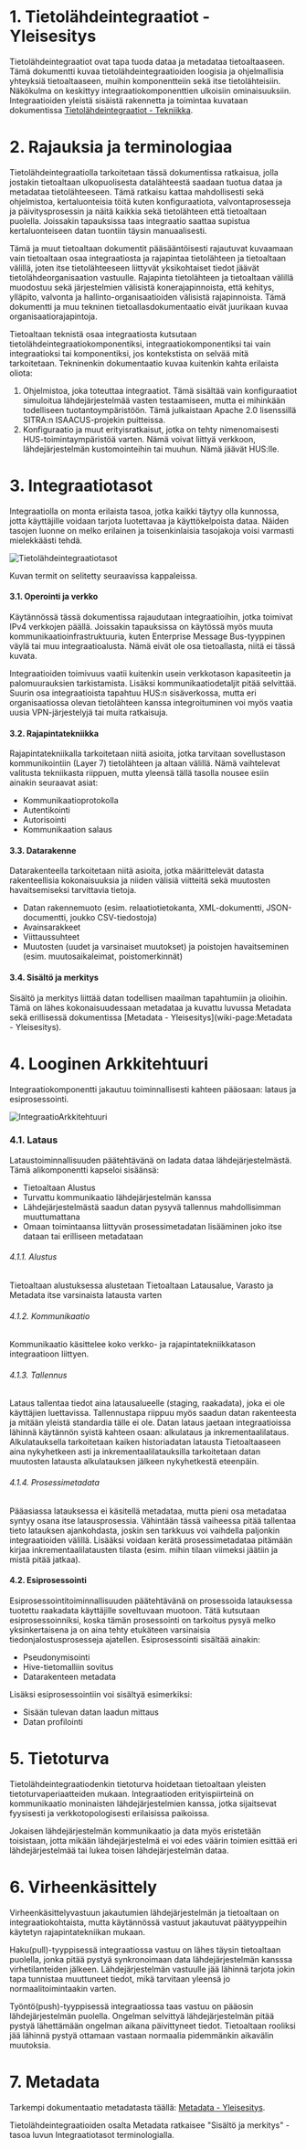 # 1. Tietolähdeintegraatiot - Yleisesitys

Tietolähdeintegraatiot ovat tapa tuoda dataa ja metadataa tietoaltaaseen. Tämä dokumentti kuvaa tietolähdeintegraatioiden loogisia ja ohjelmallisia yhteyksiä tietoaltaaseen, muihin komponentteiin sekä itse tietolähteisiin. Näkökulma on keskittyy integraatiokomponenttien ulkoisiin ominaisuuksiin. Integraatioiden yleistä sisäistä rakennetta ja toimintaa kuvataan dokumentissa [Tietolähdeintegraatiot - Tekniikka](02_tietolahdeintegraatiot_tekniikka.md).

# 2. Rajauksia ja terminologiaa

Tietolähdeintegraatiolla tarkoitetaan tässä dokumentissa ratkaisua, jolla jostakin tietoaltaan ulkopuolisesta datalähteestä saadaan tuotua dataa ja metadataa tietolähteeseen. Tämä ratkaisu kattaa mahdollisesti sekä ohjelmistoa, kertaluonteisia töitä kuten konfiguraatiota, valvontaprosesseja ja päivitysprosessin ja näitä kaikkia sekä tietolähteen että tietoaltaan puolella. Joissakin tapauksissa taas integraatio saattaa supistua kertaluonteiseen datan tuontiin täysin manuaalisesti.

Tämä ja muut tietoaltaan dokumentit pääsääntöisesti rajautuvat kuvaamaan vain tietoaltaan osaa integraatiosta ja rajapintaa tietolähteen ja tietoaltaan välillä, joten itse tietolähteeseen liittyvät yksikohtaiset tiedot jäävät tietolähdeorganisaation vastuulle. Rajapinta tietolähteen ja tietoaltaan välillä muodostuu sekä järjestelmien välisistä konerajapinnoista, että kehitys, ylläpito, valvonta ja hallinto-organisaatioiden välisistä rajapinnoista. Tämä dokumentti ja muu tekninen tietoallasdokumentaatio eivät juurikaan kuvaa organisaatiorajapintoja.

Tietoaltaan teknistä osaa integraatiosta kutsutaan tietolähdeintegraatiokomponentiksi, integraatiokomponentiksi tai vain integraatioksi tai komponentiksi, jos kontekstista on selvää mitä tarkoitetaan. Tekninenkin dokumentaatio kuvaa kuitenkin kahta erilaista oliota:

1. Ohjelmistoa, joka toteuttaa integraatiot. Tämä sisältää vain konfiguraatiot simuloitua lähdejärjestelmää vasten testaamiseen, mutta ei mihinkään todelliseen tuotantoympäristöön. Tämä julkaistaan Apache 2.0 lisenssillä SITRA:n ISAACUS-projekin puitteissa.
2. Konfiguraatio ja muut erityisratkaisut, jotka on tehty nimenomaisesti HUS-toimintaympäristöä varten. Nämä voivat liittyä verkkoon, lähdejärjestelmän kustomointeihin tai muuhun. Nämä jäävät HUS:lle.

# 3. Integraatiotasot

Integraatiolla on monta erilaista tasoa, jotka kaikki täytyy olla kunnossa, jotta käyttäjille voidaan tarjota luotettavaa ja käyttökelpoista dataa. Näiden tasojen luonne on melko erilainen ja toisenkinlaisia tasojakoja voisi varmasti mielekkäästi tehdä. 

![Tietolähdeintegraatiotasot](images/IntegraatioTasot.png)

Kuvan termit on selitetty seuraavissa kappaleissa.

#### 3.1. Operointi ja verkko
Käytännössä tässä dokumentissa rajaudutaan integraatioihin, jotka toimivat IPv4 verkkojen päällä. Joissakin tapauksissa on käytössä myös muuta kommunikaatioinfrastruktuuria, kuten Enterprise Message Bus-tyyppinen väylä tai muu integraatioalusta. Nämä eivät ole osa tietoallasta, niitä ei tässä kuvata.

Integraatioiden toimivuus vaatii kuitenkin usein verkkotason kapasiteetin ja  palomuurauksien tarkistamista. Lisäksi kommunikaatiodetaljit pitää selvittää. Suurin osa integraatioista tapahtuu HUS:n sisäverkossa, mutta eri organisaatiossa olevan tietolähteen kanssa integroituminen voi myös vaatia uusia VPN-järjestelyjä tai muita ratkaisuja.

#### 3.2. Rajapintatekniikka
Rajapintatekniikalla tarkoitetaan niitä asioita, jotka tarvitaan sovellustason kommunikointiin (Layer 7) tietolähteen ja altaan välillä. Nämä vaihtelevat valitusta tekniikasta riippuen, mutta yleensä tällä tasolla nousee esiin ainakin seuraavat asiat:

* Kommunikaatioprotokolla
* Autentikointi
* Autorisointi
* Kommunikaation salaus 

#### 3.3. Datarakenne
Datarakenteella tarkoitetaan niitä asioita, jotka määrittelevät datasta rakenteellisia kokonaisuuksia ja niiden välisiä viitteitä sekä muutosten havaitsemiseksi tarvittavia tietoja.

* Datan rakennemuoto (esim. relaatiotietokanta, XML-dokumentti, JSON-documentti, joukko CSV-tiedostoja)
* Avainsarakkeet
* Viittaussuhteet
* Muutosten (uudet ja varsinaiset muutokset) ja poistojen havaitseminen (esim. muutosaikaleimat, poistomerkinnät)

#### 3.4. Sisältö ja merkitys

Sisältö ja merkitys liittää datan todellisen maailman tapahtumiin ja olioihin. Tämä on lähes kokonaisuudessaan metadataa ja kuvattu luvussa Metadata sekä erillisessä dokumentissa [Metadata - Yleisesitys](wiki-page:Metadata - Yleisesitys). 

# 4. Looginen Arkkitehtuuri

Integraatiokomponentti jakautuu toiminnallisesti kahteen pääosaan: lataus ja esiprosessointi. 

![IntegraatioArkkitehtuuri](images/IntegraatioArkkitehtuuri_v2.png)

### 4.1. Lataus
Lataustoiminnallisuuden päätehtävänä on ladata dataa lähdejärjestelmästä. Tämä alikomponentti kapseloi sisäänsä:

* Tietoaltaan Alustus
* Turvattu kommunikaatio lähdejärjestelmän kanssa
* Lähdejärjestelmästä saadun datan pysyvä tallennus mahdollisimman muuttumattana
* Omaan toimintaansa liittyvän prosessimetadatan lisääminen joko itse dataan tai erilliseen metadataan

###### 4.1.1. Alustus
Tietoaltaan alustuksessa alustetaan Tietoaltaan Latausalue, Varasto ja Metadata itse varsinaista latausta varten

###### 4.1.2. Kommunikaatio
Kommunikaatio käsittelee koko verkko- ja rajapintatekniikkatason integraatioon liittyen.

###### 4.1.3. Tallennus
Lataus tallentaa tiedot aina latausalueelle (staging, raakadata), joka ei ole käyttäjien luettavissa. Tallennustapa riippuu myös saadun datan rakenteesta ja mitään yleistä standardia tälle ei ole. Datan lataus jaetaan integraatioissa lähinnä käytännön syistä kahteen osaan: alkulataus ja inkrementaalilataus. Alkulatauksella tarkoitetaan kaiken historiadatan latausta Tietoaltaaseen aina nykyhetkeen asti ja inkrementaalilatauksilla tarkoitetaan datan muutosten latausta alkulatauksen jälkeen nykyhetkestä eteenpäin.

###### 4.1.4. Prosessimetadata
Pääasiassa latauksessa ei käsitellä metadataa, mutta pieni osa metadataa syntyy osana itse latausprosessia. Vähintään tässä vaiheessa pitää tallentaa tieto latauksen ajankohdasta, joskin sen tarkkuus voi vaihdella paljonkin integraatioiden välillä. Lisääksi voidaan kerätä prosessimetadataa pitämään kirjaa inkrementaalilatausten tilasta (esim. mihin tilaan viimeksi jäätiin ja mistä pitää jatkaa).

#### 4.2. Esiprosessointi
Esiprosessointitoiminnallisuuden päätehtävänä on prosessoida latauksessa tuotettu raakadata käyttäjille soveltuvaan muotoon. Tätä kutsutaan esiprosessoinniksi, koska tämän prosessointi on tarkoitus pysyä melko yksinkertaisena ja on aina tehty etukäteen varsinaisia tiedonjalostusprosesseja ajatellen. Esiprosessointi sisältää ainakin:

* Pseudonymisointi
* Hive-tietomalliin sovitus
* Datarakenteen metadata

Lisäksi esiprosessointiin voi sisältyä esimerkiksi:

* Sisään tulevan datan laadun mittaus
* Datan profilointi

# 5. Tietoturva

Tietolähdeintegraatiodenkin tietoturva hoidetaan tietoaltaan yleisten tietoturvaperiaatteiden mukaan. Integraatioden erityispiirteinä on kommunikaatio moninaisten lähdejärjestelmien kanssa, jotka sijaitsevat fyysisesti ja verkkotopologisesti erilaisissa paikoissa.

Jokaisen lähdejärjestelmän kommunikaatio ja data myös eristetään toisistaan, jotta mikään lähdejärjestelmä ei voi edes väärin toimien esittää eri lähdejärjestelmää tai lukea toisen lähdejärjestelmän dataa.

# 6. Virheenkäsittely

Virheenkäsittelyvastuun jakautumien lähdejärjestelmän ja tietoaltaan on integraatiokohtaista, mutta käytännössä vastuut jakautuvat päätyyppeihin käytetyn rajapintatekniikan mukaan. 

Haku(pull)-tyyppisessä integraatiossa vastuu on lähes täysin tietoaltaan puolella, jonka pitää pystyä synkronoimaan data lähdejärjestelmän kansssa virhetilanteiden jälkeen. Lähdejärjestelmän vastuulle jää lähinnä tarjota jokin tapa tunnistaa muuttuneet tiedot, mikä tarvitaan yleensä jo normaalitoimintaakin varten.

Työntö(push)-tyyppisessä integraatiossa taas vastuu on pääosin lähdejärjestelmän puolella. Ongelman selvittyä lähdejärjestelmän pitää pystyä lähettämään ongelman aikana päivittyneet tiedot. Tietoaltaan rooliksi jää lähinnä pystyä ottamaan vastaan normaalia pidemmänkin aikavälin muutoksia.

# 7. Metadata

Tarkempi dokumentaatio metadatasta täällä: [Metadata - Yleisesitys](03_metadata.md). 

Tietolähdeintegraatioiden osalta Metadata ratkaisee "Sisältö ja merkitys" -tasoa luvun Integraatiotasot terminologialla. 
